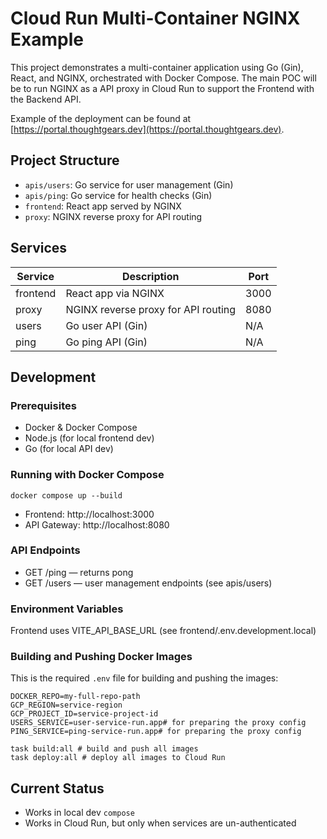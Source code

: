 # Cloud Run Multi-Container NGINX Example

This project demonstrates a multi-container application using Go (Gin), React, and NGINX, orchestrated with Docker Compose.
The main POC will be to run NGINX as a API proxy in Cloud Run to support the Frontend with the Backend API.

Example of the deployment can be found at [https://portal.thoughtgears.dev](https://portal.thoughtgears.dev).

## Project Structure

* `apis/users`: Go service for user management (Gin)
* `apis/ping`: Go service for health checks (Gin)
* `frontend`: React app served by NGINX
* `proxy`: NGINX reverse proxy for API routing

## Services

| Service  | Description                         | Port |
|----------|-------------------------------------|------|
| frontend | React app via NGINX                 | 3000 |
| proxy    | NGINX reverse proxy for API routing | 8080 |
| users    | Go user API (Gin)                   | N/A  |
| ping     | Go ping API (Gin)                   | N/A  |

## Development

### Prerequisites

* Docker & Docker Compose
* Node.js (for local frontend dev)
* Go (for local API dev)

### Running with Docker Compose

`docker compose up --build`

* Frontend: http://localhost:3000
* API Gateway: http://localhost:8080

### API Endpoints

* GET /ping — returns pong
* GET /users — user management endpoints (see apis/users)

### Environment Variables

Frontend uses VITE_API_BASE_URL (see frontend/.env.development.local)

### Building and Pushing Docker Images

This is the required `.env` file for building and pushing the images:

```dotenv
DOCKER_REPO=my-full-repo-path
GCP_REGION=service-region
GCP_PROJECT_ID=service-project-id
USERS_SERVICE=user-service-run.app# for preparing the proxy config
PING_SERVICE=ping-service-run.app# for preparing the proxy config
```

```shell
task build:all # build and push all images
task deploy:all # deploy all images to Cloud Run
```

## Current Status

* Works in local dev `compose`
* Works in Cloud Run, but only when services are un-authenticated